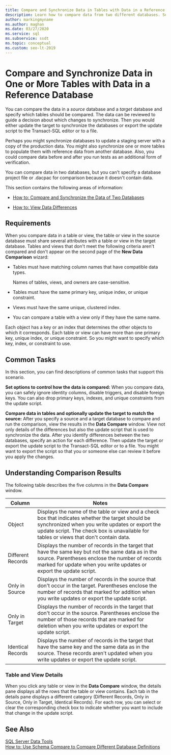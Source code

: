 ```yaml
---
title: Compare and Synchronize Data in Tables with Data in a Reference Database
description: Learn how to compare data from two different databases. See how to synchronize the data and how to view the script that is used for the synchronization process.
author: markingmyname
ms.author: maghan
ms.date: 03/27/2020
ms.service: sql
ms.subservice: ssdt
ms.topic: conceptual
ms.custom: seo-lt-2019
---
```


# Compare and Synchronize Data in One or More Tables with Data in a Reference Database

You can compare the data in a *source* database and a *target* database and specify which tables should be compared. The data can be reviewed to guide a decision about which changes to synchronize. Then you would either update the target to synchronize the databases or export the update script to the Transact\-SQL editor or to a file.  
  
Perhaps you might synchronize databases to update a staging server with a copy of the production data. You might also synchronize one or more tables to populate them with reference data from another database. Also, you could compare data before and after you run tests as an additional form of verification.  
  
You can compare data in two databases, but you can't specify a database project file or .dacpac for comparison because it doesn't contain data.  
  
This section contains the following areas of information:  
  
-   [How to: Compare and Synchronize the Data of Two Databases](../ssdt/how-to-compare-and-synchronize-the-data-of-two-databases.md)  
  
-   [How to: View Data Differences](../ssdt/how-to-view-data-differences.md)  
  
## Requirements  
When you compare data in a table or view, the table or view in the source database must share several attributes with a table or view in the target database. Tables and views that don't meet the following criteria aren't compared and don't appear on the second page of the **New Data Comparison** wizard:  
  
-   Tables must have matching column names that have compatible data types.  
  
    Names of tables, views, and owners are case-sensitive.  
  
-   Tables must have the same primary key, unique index, or unique constraint.  
  
-   Views must have the same unique, clustered index.  
  
-   You can compare a table with a view only if they have the same name.  
  
Each object has a key or an index that determines the other objects to which it corresponds. Each table or view can have more than one primary key, unique index, or unique constraint. So you might want to specify which key, index, or constraint to use.  
  
## Common Tasks  
In this section, you can find descriptions of common tasks that support this scenario.  
  
**Set options to control how the data is compared:** When you compare data, you can safely ignore identity columns, disable triggers, and disable foreign keys. You can also drop primary keys, indexes, and unique constraints from the update script.  
  
**Compare data in tables and optionally update the target to match the source:** After you specify a source and a target database to compare and run the comparison, view the results in the **Data Compare** window. View not only details of the differences but also the update script that is used to synchronize the data. After you identify differences between the two databases, specify an action for each difference. Then update the target or export the update script to the Transact\-SQL editor or to a file. You might want to export the script so that you or someone else can review it before you apply the changes.  
  
## <a name="UnderstandingDataCompareResults"></a>Understanding Comparison Results  
The following table describes the five columns in the **Data Compare** window.  
  
|Column|Notes|  
|----------|---------|  
|Object|Displays the name of the table or view and a check box that indicates whether the target should be synchronized when you write updates or export the update script. The check box is unavailable for tables or views that don't contain data.|  
|Different Records|Displays the number of records in the target that have the same key but not the same data as in the source. Parentheses enclose the number of records marked for update when you write updates or export the update script.|  
|Only in Source|Displays the number of records in the source that don't occur in the target. Parentheses enclose the number of records that marked for addition when you write updates or export the update script.|  
|Only in Target|Displays the number of records in the target that don't occur in the source. Parentheses enclose the number of those records that are marked for deletion when you write updates or export the update script.|  
|Identical Records|Displays the number of records in the target that have the same key and the same data as in the source. These records aren't updated when you write updates or export the update script.|  
  
### Table and View Details  
When you click any table or view in the **Data Compare** window, the details pane displays all the rows that the table or view contains. Each tab in the details pane displays a different category (Different Records, Only in Source, Only in Target, Identical Records). For each row, you can select or clear the corresponding check box to indicate whether you want to include that change in the update script.  
  
## See Also  
[SQL Server Data Tools](../ssdt/sql-server-data-tools.md)  
[How to: Use Schema Compare to Compare Different Database Definitions](../ssdt/how-to-use-schema-compare-to-compare-different-database-definitions.md)  
  
